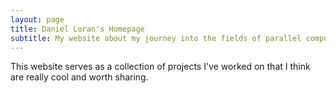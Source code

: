 ```yaml
---
layout: page
title: Daniel Loran's Homepage
subtitle: My website about my journey into the fields of parallel computing and artificial intelligence
---
```


This website serves as a collection of projects I've worked on that I think are really cool and worth sharing. 